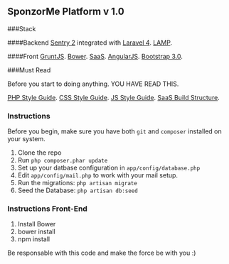 ## SponzorMe Platform v 1.0

###Stack

####Backend
[Sentry 2](https://github.com/cartalyst/sentry) integrated with [Laravel 4](https://github.com/laravel/laravel/tree/develop).
[LAMP](http://en.wikipedia.org/wiki/LAMP_%28software_bundle%29).

####Front
[GruntJS](http://getbootstrap.com).
[Bower](http://bower.io).
[SaaS](http://sass-lang.com).
[AngularJS](https://angularjs.org/).
[Bootstrap 3.0](http://getbootstrap.com).

###Must Read

Before you start to doing anything. YOU HAVE READ THIS.

[PHP Style Guide](https://github.com/SponzorMe/php-style-guide).
[CSS Style Guide](https://github.com/SponzorMe/css-style-guide).
[JS Style Guide](https://github.com/SponzorMe/javascript-style-guide).
[SaaS Build Structure](https://github.com/SponzorMe/sass-build-structure).



### Instructions

Before you begin, make sure you have both ```git``` and ```composer``` installed on your system. 

1. Clone the repo
2. Run ```php composer.phar update```
3. Set up your datbase configuration in ```app/config/database.php```
4. Edit ```app/config/mail.php``` to work with your mail setup.
5. Run the migrations: ```php artisan migrate```
6. Seed the Database: ```php artisan db:seed```


### Instructions Front-End

1. Install Bower 
2. bower install
3. npm install


Be responsable with this code and make the force be with you :)


